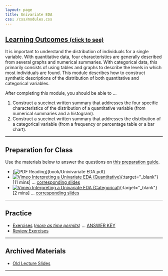 ```yaml
---
layout: page
title: Univariate EDA
css: /css/modules.css
---
```


<div class="panel-group-ILOs">
  <div class="panel panel-default">
    <div class="panel-heading">
      <h2 class="panel-title">
        <a data-toggle="collapse" href="#ILOs">Learning Outcomes <small>(click to see)</small></a>
      </h2>
    </div>
    <div id="ILOs" class="panel-collapse collapse">
      <div class="panel-body">
It is important to understand the distribution of individuals for a single variable. With quantitative data, four characteristics are generally described from several graphs and numerical summaries. With categorical data, this primarily consists of using tables and graphs to describe the levels in which most individuals are found. This module describes how to construct synthetic descriptions of the distribution of both quantitative and categorical variables.

<p>After completing this module, you should be able to ...</p>

<ol>
  <li>Construct a succinct written summary that addresses the four specific characteristics of the distribution of a quantitative variable (from numerical summaries and a histogram).</li>
  <li>Construct a succinct written summary that addresses the distribution of a categorical variable (from a frequency or percentage table or a bar chart).</li>
</ol>
      </div>
    </div>
  </div>
</div>

----

## Preparation for Class

Use the materials below to answer the questions on [this preparation guide](Prep/UnivEDA).

* [![PDF](../img/pdf.png) Reading](book/Univivariate EDA.pdf)
* [![Vimeo](../img/dhovid.png) Interpreting a Univariate EDA (Quantitative)](https://vimeo.com/user45324800/ueda-quantsum){:target="_blank"} [11 mins] ... [corresponding slides](PPT/UEDAQuant_PPT.pptx)
* [![Vimeo](../img/dhovid.png) Interpreting a Univariate EDA (Categorical)](https://vimeo.com/user45324800/ueda-catsum){:target="_blank"} [2 mins] ... [corresponding slides](PPT/UEDACat_PPT.pptx)

----

## Practice

* [Exercises](CE/UnivEDA_CE1) ([*more as time permits*](CE/UnivEDA_CE2)) ... [ANSWER KEY](CE/KEY_UnivEDA_CE)
* [Review Exercises](RE/UnivEDA_RevEx)

----

## Archived Materials

* [Old Lecture Slides](PPT/UEDAQuant_PPT_old.pptx)

----
